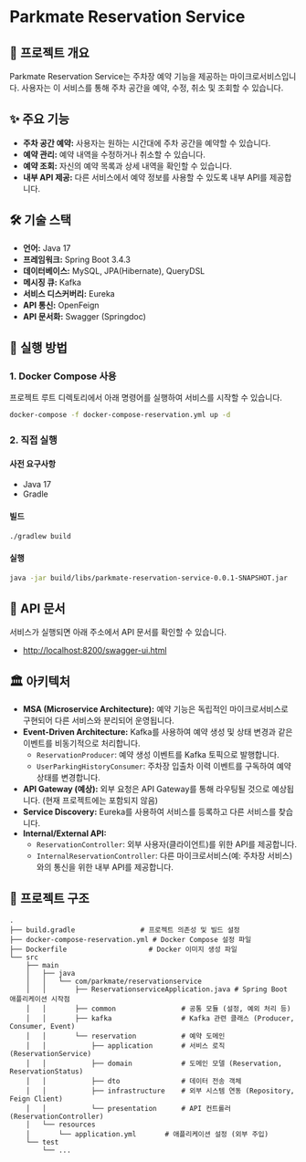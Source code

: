 # Parkmate Reservation Service

## 📖 프로젝트 개요

Parkmate Reservation Service는 주차장 예약 기능을 제공하는 마이크로서비스입니다. 사용자는 이 서비스를 통해 주차 공간을 예약, 수정, 취소 및 조회할 수 있습니다.

## ✨ 주요 기능

- **주차 공간 예약:** 사용자는 원하는 시간대에 주차 공간을 예약할 수 있습니다.
- **예약 관리:** 예약 내역을 수정하거나 취소할 수 있습니다.
- **예약 조회:** 자신의 예약 목록과 상세 내역을 확인할 수 있습니다.
- **내부 API 제공:** 다른 서비스에서 예약 정보를 사용할 수 있도록 내부 API를 제공합니다.

## 🛠️ 기술 스택

- **언어:** Java 17
- **프레임워크:** Spring Boot 3.4.3
- **데이터베이스:** MySQL, JPA(Hibernate), QueryDSL
- **메시징 큐:** Kafka
- **서비스 디스커버리:** Eureka
- **API 통신:** OpenFeign
- **API 문서화:** Swagger (Springdoc)

## 🚀 실행 방법

### 1. Docker Compose 사용

프로젝트 루트 디렉토리에서 아래 명령어를 실행하여 서비스를 시작할 수 있습니다.

```bash
docker-compose -f docker-compose-reservation.yml up -d
```

### 2. 직접 실행

#### 사전 요구사항

- Java 17
- Gradle

#### 빌드

```bash
./gradlew build
```

#### 실행

```bash
java -jar build/libs/parkmate-reservation-service-0.0.1-SNAPSHOT.jar
```

## 📝 API 문서

서비스가 실행되면 아래 주소에서 API 문서를 확인할 수 있습니다.

- [http://localhost:8200/swagger-ui.html](http://localhost:8200/swagger-ui.html)

## 🏛️ 아키텍처

- **MSA (Microservice Architecture):** 예약 기능은 독립적인 마이크로서비스로 구현되어 다른 서비스와 분리되어 운영됩니다.
- **Event-Driven Architecture:** Kafka를 사용하여 예약 생성 및 상태 변경과 같은 이벤트를 비동기적으로 처리합니다.
    - `ReservationProducer`: 예약 생성 이벤트를 Kafka 토픽으로 발행합니다.
    - `UserParkingHistoryConsumer`: 주차장 입출차 이력 이벤트를 구독하여 예약 상태를 변경합니다.
- **API Gateway (예상):** 외부 요청은 API Gateway를 통해 라우팅될 것으로 예상됩니다. (현재 프로젝트에는 포함되지 않음)
- **Service Discovery:** Eureka를 사용하여 서비스를 등록하고 다른 서비스를 찾습니다.
- **Internal/External API:**
    - `ReservationController`: 외부 사용자(클라이언트)를 위한 API를 제공합니다.
    - `InternalReservationController`: 다른 마이크로서비스(예: 주차장 서비스)와의 통신을 위한 내부 API를 제공합니다.

## 📁 프로젝트 구조

```
.
├── build.gradle                # 프로젝트 의존성 및 빌드 설정
├── docker-compose-reservation.yml # Docker Compose 설정 파일
├── Dockerfile                    # Docker 이미지 생성 파일
└── src
    ├── main
    │   ├── java
    │   │   └── com/parkmate/reservationservice
    │   │       ├── ReservationserviceApplication.java # Spring Boot 애플리케이션 시작점
    │   │       ├── common                # 공통 모듈 (설정, 예외 처리 등)
    │   │       ├── kafka                 # Kafka 관련 클래스 (Producer, Consumer, Event)
    │   │       └── reservation           # 예약 도메인
    │   │           ├── application       # 서비스 로직 (ReservationService)
    │   │           ├── domain            # 도메인 모델 (Reservation, ReservationStatus)
    │   │           ├── dto               # 데이터 전송 객체
    │   │           ├── infrastructure    # 외부 시스템 연동 (Repository, Feign Client)
    │   │           └── presentation      # API 컨트롤러 (ReservationController)
    │   └── resources
    │       └── application.yml       # 애플리케이션 설정 (외부 주입)
    └── test
        └── ...
```